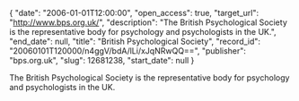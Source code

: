 {
  "date": "2006-01-01T12:00:00", 
  "open_access": true, 
  "target_url": "http://www.bps.org.uk/", 
  "description": "The British Psychological Society is the representative body for psychology and psychologists in the UK.", 
  "end_date": null, 
  "title": "British Psychological Society", 
  "record_id": "20060101T120000/n4ggV/bdA/lLi/xJqNRwQQ==", 
  "publisher": "bps.org.uk", 
  "slug": 12681238, 
  "start_date": null
}

The British Psychological Society is the representative body for psychology and psychologists in the UK.